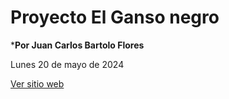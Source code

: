 # Proyecto El Ganso negro

***Por Juan Carlos Bartolo Flores**

Lunes 20 de mayo de 2024


<a href="https://juancarlosbartoloflores.github.io/ganso_negro_2024/"
target="_blank">Ver sitio web</a>